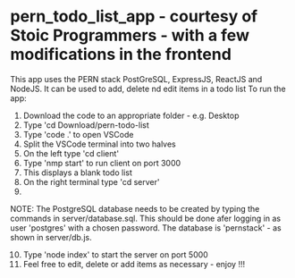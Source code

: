 # pern_todo_list_app - courtesy of Stoic Programmers - with a few modifications in the frontend
This app uses the PERN stack
PostGreSQL, ExpressJS, ReactJS and NodeJS.
It can be used to add, delete nd edit items in a todo list
To run the app:
1. Download the code to an appropriate folder - e.g. Desktop
2. Type 'cd Download/pern-todo-list
3. Type 'code .' to open VSCode
4. Split the VSCode terminal into two halves
5. On the left type 'cd client'
6. Type 'nmp start' to run client on port 3000
7. This displays a blank todo list
8. On the right terminal type 'cd server'
9. 
NOTE: The PostgreSQL database needs to be created by typing the commands in server/database.sql.
This should be done afer logging in as user 'postgres' with a chosen password. 
The database is 'pernstack' - as shown in server/db.js.

10. Type 'node index' to start the server on port 5000
11. Feel free to edit, delete or add items as necessary - enjoy !!!
